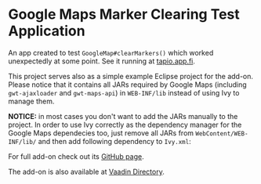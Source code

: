 # Google Maps Marker Clearing Test Application #

An app created to test `GoogleMap#clearMarkers()` which worked unexpectedly at some point. See it running at [tapio.app.fi](http://tapio.app.fi/googlemaps-clearmarkers-test/).

This project serves also as a simple example Eclipse project for the add-on. Please notice that it contains all JARs required by Google Maps (including `gwt-ajaxloader` and `gwt-maps-api`) in `WEB-INF/lib` instead of using Ivy to manage them. 

**NOTICE:** in most cases you don't want to add the JARs manually to the project. In order to use Ivy correctly as the dependency manager for the Google Maps dependecies too, just remove all JARs from `WebContent/WEB-INF/lib/` and then add following dependency to `Ivy.xml`:

  <dependency org="com.vaadin.tapio" name="googlemaps" rev="1.0.2" />

For full add-on check out its [GitHub page](https://github.com/tjkaal/GoogleMapsVaadin7). 

The add-on is also available at [Vaadin Directory](https://vaadin.com/directory#!addon/googlemaps-add-on).
